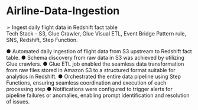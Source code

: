 # Airline-Data-Ingestion
➢	Ingest daily flight data in Redshift fact table     
   Tech Stack – S3, Glue Crawler, Glue Visual ETL, Event Bridge Pattern rule, SNS, Redshift, Step Function.

●	Automated daily ingestion of flight data from S3 upstream to Redshift fact table.
●	Schema discovery from raw data in S3 was achieved by utilizing Glue crawlers.
●	Glue ETL job enabled the seamless data transformation from raw files stored in Amazon S3 to a structured format suitable for analytics in Redshift.
●	Orchestrated the entire data pipeline using Step Functions, ensuring seamless coordination and execution of each processing step
●	Notifications were configured to trigger alerts for pipeline failures or anomalies, enabling prompt identification and resolution of issues.

